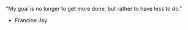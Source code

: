 "My goal is no longer to get more done, but rather to have less to do." 
- Francine Jay

<!---
IstianPull/IstianPull is a ✨ special ✨ repository because its `README.md` (this file) appears on your GitHub profile.
You can click the Preview link to take a look at your changes.
--->
